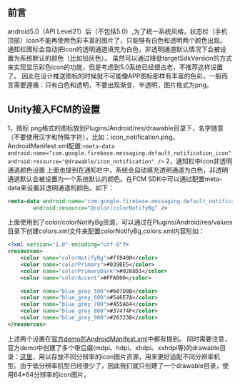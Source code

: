 ## 前言
android5.0（API Level21）后（不包括5.0）,为了统一系统风格，状态栏（手机顶部）icon不能再使用色彩丰富的图片了，只能够有白色和透明两个颜色出现。通知栏图标会自动把icon的透明通道填充为白色，非透明通道默认情况下会被设置为系统默认的颜色（比如铅灰色）。
虽然可以通过降低targetSdkVersion的方式来实现显示彩色icon的功能，但是考虑到5.0系统已经很古老，不推荐这样设置了。
因此在设计推送图标的时候就不可能像APP图标那样有丰富的色彩，一般而言需要遵循：只有白色和透明，不要出现渐变、半透明，图片格式为png。

## Unity接入FCM的设置
1，图标
png格式的图标放到Plugins/Android/res/drawable目录下，名字随意（不要使用汉字和特殊字符），比如：icon_notification.png。
AndroidManifest.xml配置:``<meta-data android:name="com.google.firebase.messaging.default_notification_icon" android:resource="@drawable/icon_notification" />``
2，通知栏中icon非透明通道颜色设置
上面也提到在通知栏中，系统会自动填充透明通道为白色，非透明通道默认会被设置为一个系统默认的颜色。在FCM SDK中可以通过配置meta-data来设置非透明通道的颜色。如下：
```xml
<meta-data android:name="com.google.firebase.messaging.default_notification_color"
        android:resource="@color/colorNotifyBg" />
```
上面使用到了color/colorNotifyBg资源，可以通过在Plugins/Android/res/values目录下创建colors.xml文件来配置colorNotifyBg,colors.xml内容形如：
```xml
<?xml version="1.0" encoding="utf-8"?>
<resources>
	<color name="colorNotifyBg">#ff8400</color>
    <color name="colorPrimary">#039BE5</color>
    <color name="colorPrimaryDark">#0288D1</color>
    <color name="colorAccent">#FFA000</color>
	
    <color name="blue_grey_500">#607D8B</color>
    <color name="blue_grey_600">#546E7A</color>
    <color name="blue_grey_700">#455A64</color>
    <color name="blue_grey_800">#37474F</color>
    <color name="blue_grey_900">#263238</color>
</resources>
```

上述两个设置在[官方demo的AndroidManifest.xml](https://github.com/firebase/quickstart-android/blob/master/messaging/app/src/main/AndroidManifest.xml)中都有提到。
同时需要注意，官方demo中创建了多个带后缀(mdpi、hdpi、xhdpi、xxhdpi等)的drawable目录：[这里](https://github.com/firebase/quickstart-android/tree/master/messaging/app/src/main/res)，用以存放不同分辨率的icon图片资源，用来更好适配不同分辨率机型。由于低分辨率机型已经很少了，因此我们就只创建了一个drawable目录，使用64*64分辨率的icon图片。


